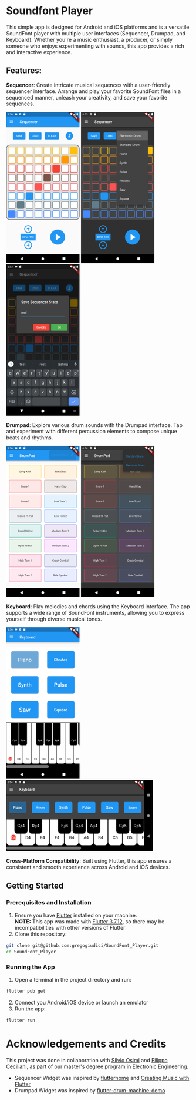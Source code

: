 # Soundfont Player

This simple app is designed for Android and iOS platforms and is a versatile SoundFont player with multiple user interfaces (Sequencer, Drumpad, and Keyboard). Whether you're a music enthusiast, a producer, or simply someone who enjoys experimenting with sounds, this app provides a rich and interactive experience.

## Features:
**Sequencer**: Create intricate musical sequences with a user-friendly sequencer interface. Arrange and play your favorite SoundFont files in a sequenced manner, unleash your creativity, and save your favorite sequences.
<p float="right">
  <img src="assets\img\sequencer_light.png" width="200" />
  <img src="assets\img\sequencer_3_dark.png" width="200" /> 
  <img src="assets\img\sequencer_2_dark.png" width="200" /> 
</p>

**Drumpad**: Explore various drum sounds with the Drumpad interface. Tap and experiment with different percussion elements to compose unique beats and rhythms.
<p float="right">
  <img src="assets\img\drumpad_light.png" width="200" />
  <img src="assets\img\drumpad_2_dark.png" width="200" />
</p>

**Keyboard**: Play melodies and chords using the Keyboard interface. The app supports a wide range of SoundFont instruments, allowing you to express yourself through diverse musical tones.
<p float="right">
  <img src="assets\img\keyboard_light.png" width="200" />
  <img src="assets\img\keyboard_dark.png" width="400" />
</p>

**Cross-Platform Compatibility**: Built using Flutter, this app ensures a consistent and smooth experience across Android and iOS devices.

## Getting Started
### Prerequisites and Installation
1) Ensure you have [Flutter](https://flutter.dev/) installed on your machine.\
       **NOTE:** This app was made with [Flutter 3.7.12](https://flutter-ko.dev/development/tools/sdk/releases), so there may be incompatibilities with other versions of Flutter
3) Clone this repository:
```bash
git clone git@github.com:gregogiudici/SoundFont_Player.git
cd SoundFont_Player
```
### Running the App
1. Open a terminal in the project directory and run:
```bash
flutter pub get
```
2. Connect you Android/iOS device or launch an emulator
3. Run the app:
```bash
flutter run
```


# Acknowledgements and Credits
This project was done in collaboration with [Silvio Osimi](https://github.com/SilvioOS) and [Filippo Ceciliani](https://github.com/filunivpm), as part of our master's degree program in Electronic Engineering.
- Sequencer Widget was inspired by [flutternome](https://github.com/danpanaite/flutternome) and [Creating Music with Flutter](https://medium.com/flutter-community/creating-music-with-flutter-e6b5216a466b)
- Drumpad Widget was inspired by [flutter-drum-machine-demo](https://github.com/kenreilly/flutter-drum-machine-demo)

